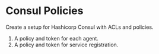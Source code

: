 # Consul Policies

Create a setup for Hashicorp Consul with ACLs and policies.

1. A policy and token for each agent.
1. A policy and token for service registration.
